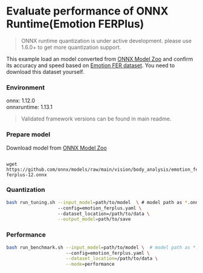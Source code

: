 # Evaluate performance of ONNX Runtime(Emotion FERPlus) 
>ONNX runtime quantization is under active development. please use 1.6.0+ to get more quantization support. 

This example load an model converted from [ONNX Model Zoo](https://github.com/onnx/models) and confirm its accuracy and speed based on [Emotion FER dataset](https://www.kaggle.com/c/challenges-in-representation-learning-facial-expression-recognition-challenge/data). You need to download this dataset yourself.

### Environment
onnx: 1.12.0  
onnxruntime: 1.13.1
> Validated framework versions can be found in main readme.

### Prepare model
Download model from [ONNX Model Zoo](https://github.com/onnx/models)

```shell

wget https://github.com/onnx/models/raw/main/vision/body_analysis/emotion_ferplus/model/emotion-ferplus-12.onnx
```

### Quantization

```bash
bash run_tuning.sh --input_model=path/to/model  \ # model path as *.onnx
                   --config=emotion_ferplus.yaml \ 
                   --dataset_location=/path/to/data \
                   --output_model=path/to/save
```

### Performance

```bash
bash run_benchmark.sh --input_model=path/to/model \  # model path as *.onnx
                      --config=emotion_ferplus.yaml \
                      --dataset_location=/path/to/data \
                      --mode=performance
```
